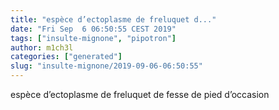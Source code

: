 ```yaml
---
title: "espèce d’ectoplasme de freluquet d..."
date: "Fri Sep  6 06:50:55 CEST 2019"
tags: ["insulte-mignone", "pipotron"]
author: m1ch3l
categories: ["generated"]
slug: "insulte-mignone/2019-09-06-06:50:55"
---
```


espèce d’ectoplasme de freluquet de fesse de pied d’occasion
